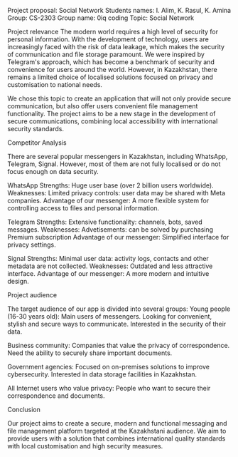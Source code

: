 Project proposal: Social Network
Students names: I. Alim, K. Rasul, K. Amina
Group: CS-2303
Group name: 0iq coding
Topic: Social Network	


Project relevance
The modern world requires a high level of security for personal information. With the development of technology, users are increasingly faced with the risk of data leakage, which makes the security of communication and file storage paramount. We were inspired by Telegram's approach, which has become a benchmark of security and convenience for users around the world. However, in Kazakhstan, there remains a limited choice of localised solutions focused on privacy and customisation to national needs.

We chose this topic to create an application that will not only provide secure communication, but also offer users convenient file management functionality. The project aims to be a new stage in the development of secure communications, combining local accessibility with international security standards.


Competitor Analysis

There are several popular messengers in Kazakhstan, including WhatsApp, Telegram, Signal. However, most of them are not fully localised or do not focus enough on data security.

WhatsApp
Strengths: Huge user base (over 2 billion users worldwide).
Weaknesses: Limited privacy controls: user data may be shared with Meta companies.
Advantage of our messenger: A more flexible system for controlling access to files and personal information.

Telegram
Strengths: Extensive functionality: channels, bots, saved messages.
Weaknesses: Advetisements: can be solved by purchasing Premium subscription
Advantage of our messenger: Simplified interface for privacy settings. 




Signal
Strengths: Minimal user data: activity logs, contacts and other metadata are not collected.
Weaknesses: Outdated and less attractive interface.
Advantage of our messenger: A more modern and intuitive design.

Project audience

The target audience of our app is divided into several groups:
Young people (16-30 years old):
Main users of messengers.
Looking for convenient, stylish and secure ways to communicate.
Interested in the security of their data.

Business community:
Companies that value the privacy of correspondence.
Need the ability to securely share important documents.

Government agencies:
Focused on on-premises solutions to improve cybersecurity.
Interested in data storage facilities in Kazakhstan.

All Internet users who value privacy:
People who want to secure their correspondence and documents.



Conclusion

Our project aims to create a secure, modern and functional messaging and file management platform targeted at the Kazakhstani audience. We aim to provide users with a solution that combines international quality standards with local customisation and high security measures.










